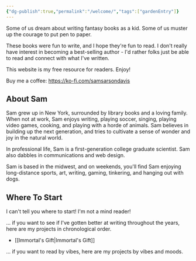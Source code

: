 ```yaml
---
{"dg-publish":true,"permalink":"/welcome/","tags":["gardenEntry"]}
---
```


Some of us dream about writing fantasy books as a kid. Some of us muster up the courage to put pen to paper.

These books were fun to write, and I hope they're fun to read. I don't really have interest in becoming a best-selling author - I'd rather folks just be able to read and connect with what I've written. 

This website is my free resource for readers. Enjoy!

Buy me a coffee: https://ko-fi.com/samsarsondavis

## About Sam
Sam grew up in New York, surrounded by library books and a loving family. When not at work, Sam enjoys writing, playing soccer, singing, playing video games, cooking, and playing with a horde of animals. Sam believes in building up the next generation, and tries to cultivate a sense of wonder and joy in the natural world. 

In  professional life, Sam is a first-generation college graduate scientist. Sam also dabbles in communications and web design. 

Sam is based in the midwest, and on weekends, you'll find Sam enjoying long-distance sports, art, writing, gaming, tinkering, and hanging out with dogs.

## Where To Start
I can't tell you where to start! I'm not a mind reader! 

... if you want to see if I've gotten better at writing throughout the years, here are my projects in chronological order.
 - [[Immortal's Gift\|Immortal's Gift]]

... if you want to read by vibes, here are my projects by vibes and moods.